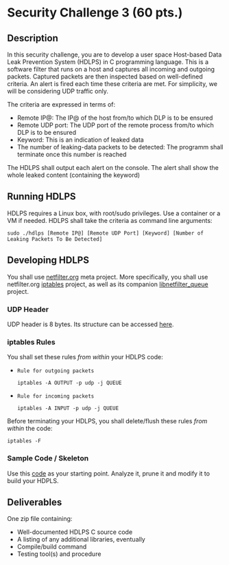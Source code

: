 # Security Challenge 3 (60 pts.)
## Description
In this security challenge, you are to develop a user space Host-based Data Leak Prevention System (HDLPS) in C programming language. This is a software filter that runs on a host and captures all incoming and outgoing packets. Captured packets are then inspected based on well-defined criteria. An alert is fired each time these criteria are met. For simplicity, we will be considering UDP traffic only.

The criteria are expressed in terms of:
- Remote IP@: The IP@ of the host from/to which DLP is to be ensured
- Remote UDP port: The UDP port of the remote process from/to which DLP is to be ensured
- Keyword: This is an indication of leaked data
- The number of leaking-data packets to be detected: The programm shall terminate once this number is reached

The HDLPS shall output each alert on the console. The alert shall show the whole leaked content (containing the keyword)

## Running HDLPS
HDLPS requires a Linux box, with root/sudo privileges. Use a container or a VM if needed. HDLPS shall take the criteria as command line arguments:
```
sudo ./hdlps [Remote IP@] [Remote UDP Port] [Keyword] [Number of Leaking Packets To Be Detected]
```

## Developing HDLPS
You shall use [netfilter.org](https://www.netfilter.org/) meta project. More specifically, you shall use netfilter.org [iptables](https://www.netfilter.org/projects/iptables/index.html) project, as well as its companion [libnetfilter_queue](https://www.netfilter.org/projects/libnetfilter_queue/index.html) project.

### UDP Header
UDP header is 8 bytes. Its structure can be accessed [here](https://en.wikipedia.org/wiki/User_Datagram_Protocol).

### iptables Rules
You shall set these rules *from within* your HDLPS code:
- `Rule for outgoing packets`
  ```
  iptables -A OUTPUT -p udp -j QUEUE
  ```
- `Rule for incoming packets`
  ```
  iptables -A INPUT -p udp -j QUEUE
  ```
Before terminating your HDLPS, you shall delete/flush these rules *from within* the code:
  ```
  iptables -F
  ```

### Sample Code / Skeleton
Use this [code](https://git.netfilter.org/libnetfilter_queue/tree/examples/nf-queue.c) as your starting point. Analyze it, prune it and modify it to build your HDPLS.

## Deliverables
One zip file containing:
- Well-documented HDLPS C source code
- A listing of any additional libraries, eventually
- Compile/build command
- Testing tool(s) and procedure

